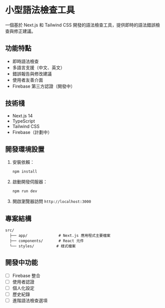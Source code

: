 # 小型語法檢查工具

一個基於 Next.js 和 Tailwind CSS 開發的語法檢查工具，提供即時的語法錯誤檢查與修正建議。

## 功能特點

- 即時語法檢查
- 多語言支援（中文、英文）
- 錯誤報告與修改建議
- 使用者友善介面
- Firebase 第三方認證（開發中）

## 技術棧

- Next.js 14
- TypeScript
- Tailwind CSS
- Firebase（計劃中）

## 開發環境設置

1. 安裝依賴：
   ```bash
   npm install
   ```

2. 啟動開發伺服器：
   ```bash
   npm run dev
   ```

3. 開啟瀏覽器訪問 `http://localhost:3000`

## 專案結構

```
src/
  ├── app/              # Next.js 應用程式主要檔案
  ├── components/       # React 元件
  └── styles/          # 樣式檔案
```

## 開發中功能

- [ ] Firebase 整合
- [ ] 使用者認證
- [ ] 個人化設定
- [ ] 歷史紀錄
- [ ] 進階語法檢查選項
